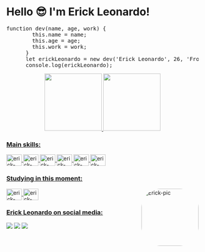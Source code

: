 <h1>Hello 😎 I'm Erick Leonardo!</h1>

<pre>
function dev(name, age, work) {
        this.name = name;
        this.age = age;
        this.work = work;
      }
      let erickLeonardo = new dev('Erick Leonardo', 26, 'Front-end developer and cook');
      console.log(erickLeonardo);
</pre>



<div class="container">
<div align="center">
  <a href="https://github.com/Erickleoo">
  <img height="150em" src="https://github-readme-stats.vercel.app/api?username=erickleoo&show_icons=true&theme=tokyonight&include_all_commits=true&count_private=true"/>
  <img height="150em" src="https://github-readme-stats.vercel.app/api/top-langs/?username=erickleoo&layout=compact&langs_count=7&theme=tokyonight"/>
</div>

### Main skills:
<div style="display: inline_block">
  <img align="center" alt="erick-HTML5" height="30" width="40" src="https://cdn.worldvectorlogo.com/logos/html-1.svg">
  <img align="center" alt="erick-CSS3" height="30" width="40" src="https://cdn.worldvectorlogo.com/logos/css-3.svg">
  <img align="center" alt="erick-Js" height="30" width="40" src="https://cdn.worldvectorlogo.com/logos/logo-javascript.svg">
  <img align="center" alt="erick-React" height="30" width="40" src="https://cdn.worldvectorlogo.com/logos/react-2.svg">
  <img align="center" alt="erick-Bootstrap" height="30" width="40" src="https://cdn.worldvectorlogo.com/logos/bootstrap-4.svg">
  <img align="center" alt="erick-git" height="30" width="40" src="https://cdn.worldvectorlogo.com/logos/git-icon.svg">
</div>


### Studying in this moment:
<div style="display: inline_block">
  <img align="center" alt="erick-Angular" height="30" width="40" src="https://cdn.worldvectorlogo.com/logos/angular-icon-1.svg">
  <img align="center" alt="erick-Typescript" height="30" width="40" src="https://cdn.worldvectorlogo.com/logos/typescript.svg">
  <img align="right" alt="Erick-pic" height="150" style="border-radius:50px;" src="https://i.pinimg.com/originals/e4/26/70/e426702edf874b181aced1e2fa5c6cde.gif">
</div>
 
### Erick Leonardo on social media:
<div>
  <a href="https://instagram.com/eriickleo" target="_blank"><img src="https://img.shields.io/badge/-eriickleo-%23E4405F?style=for-the-badge&logo=instagram&logoColor=white" target="_blank"></a>
  <a href = "mailto:ericleonardo_2012@hotmail.com"><img src="https://img.shields.io/badge/-Email-%23333?style=for-the-badge&logo=gmail&logoColor=white" target="_blank"></a>
  <a href="https://www.linkedin.com/in/erick-leonardo-b26763202" target="_blank"><img src="https://img.shields.io/badge/-Erick Leonardo-%230077B5?style=for-the-badge&logo=linkedin&logoColor=white" target="_blank"></a>  
</div>
